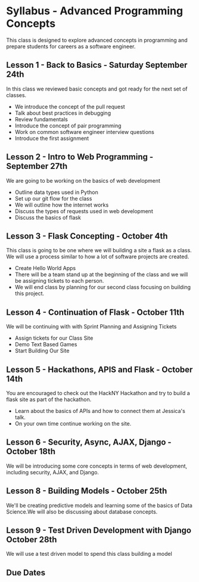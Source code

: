 # Syllabus - Advanced Programming Concepts

This class is designed to explore advanced concepts in programming and prepare students for careers as a software engineer. 

## Lesson 1 - Back to Basics - Saturday September 24th
In this class we reviewed basic concepts and got ready for the next set of classes.
- We introduce the concept of the pull request
- Talk about best practices in debugging
- Review fundamentals
- Introduce the concept of pair programming
- Work on common software engineer interview questions
- Introduce the first assignment

## Lesson 2 - Intro to Web Programming - September 27th  
We are going to be working on the basics of web development
- Outline data types used in Python
- Set up our git flow for the class
- We will outline how the internet works
- Discuss the types of requests used in web development
- Discuss the basics of flask

## Lesson 3 - Flask Concepting - October 4th
This class is going to be one where we will building a site a flask as a class. We will use a process similar to how a lot of software projects are created.
- Create Hello World Apps 
- There will be a team stand up at the beginning of the class and we will be assigning tickets to each person.
- We will end class by planning for our second class focusing on building this project.

## Lesson 4 -  Continuation of Flask - October 11th
We will be continuing with with Sprint Planning and Assigning Tickets 
- Assign tickets for our Class Site
- Demo Text Based Games
- Start Building Our Site  

## Lesson 5 - Hackathons, APIS and Flask - October 14th
You are encouraged to check out the HackNY Hackathon and try to build a flask site as part of the hackathon.
- Learn about the basics of APIs and how to connect them at Jessica's talk.
- On your own time continue working on the site. 

## Lesson 6 - Security, Async, AJAX, Django - October 18th 
We will be introducing some core concepts in terms of web development, including security, AJAX, and Django.

## Lesson 8 - Building Models - October 25th
We'll be creating predictive models and learning some of the basics of Data Science.We will also be discussing about database concepts. 

## Lesson 9 - Test Driven Development with Django October 28th 
We will use a test driven model to spend this class building a model

## Due Dates
